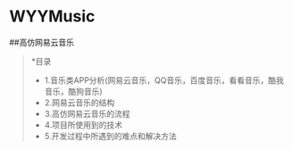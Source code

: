 # WYYMusic
##高仿网易云音乐

> *目录
> * 1.音乐类APP分析(网易云音乐，QQ音乐，百度音乐，看看音乐，酷我音乐，酷狗音乐)
> * 2.网易云音乐的结构
> * 3.高仿网易云音乐的流程
> * 4.项目所使用到的技术
> * 5.开发过程中所遇到的难点和解决方法
